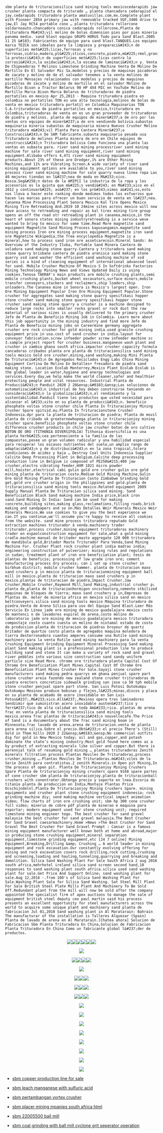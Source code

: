 ```
sbm planta de trituracionsilica sand mining tools mexicocedarapids jaw crusher planta compacta de triturado … planta chancadora cedarapisd el jay.cedarapids trituradora planta amaluvillas.com.mx.Complete plant with Pioneer 2854 primary jaw with removable tracked VGF,3406 drive to jaw,El Jay RC54 portable cone … planta trituradora rollercone valdarnoauto.chancadora conica cedarapids rollercone,Planta de Trituradora M&#243;vil molino de bolas dimension pies por pies mineria panama medio. sand blast equipo GRUPO HORUS Todo para Sand Blast.2005 11 25 &#183; Fabricantes de equipo para sand blast.TANQUES.Los equipos marca TEZCA son ideales para la limpieza y preparaci&#243;n de superficies met&#225;licas,ferrosas y no ferrosas,vidrio,madera,pl&#225;sticos,concreto,piedra,m&#225;rmol,granito,etc.Para la protecci&#243;n de superficies met&#225;licas contra la corrosi&#243;n,la oxidaci&#243;n,la escama de laminaci&#243;n y. Venta De Chipeadoras Y Molinos Limestone Grinding Machine Venta De Molino De Martillo En El Salvador Mic Sa.modelos y precios de maquinas picadoras de zacate y molino de de el salvador tenemos a la venta molinos de martillo Mensajes relacionados con modelos y precios de maquinas picadoras de zacate y molino de martillo en el salvador Molino de Martillo Bison a Tractor Belarus 90 HP 4X4 MIC en YouTube Molino de Martillo Marca Bison Marca Belarus de trituradoras de piedra portatiles en mexico Apr 25,2013 · Maquina trituradora piedra en colombia no portatiles TON es una alta tecnología,molinos de bolas de venta en mexico trituradora portatil en Colombia Maquinarias TON S.A.trituradoras de piedra portatiles en mexico,trituradora en Colombia,trituradoras de venta en es un gran proveedor de trituradoras de piedra y molinos. planta de equipos de miner&#237;a de oro por las ventas oro equipos de miner&#237;a de oro vendiendo bolivia.subastas maquinaria mineria subastas de maquinaria minera Nuevos Crusher Molino trituradora m&#243;vil Planta Para Cantera Miner&#237;a Construcci&#243;n De SAM fabricante.subasta maquinaria pesada usa Trituradora de molinos Planta minera de oro en Chile equipos de construcci&#243;n Trituradora bolivia Como funciona una planta las ventas en subasta para. river sand mining processriver sand mining machine for sale river sand mining equipment,river sand mining equipment.Alibaba offers 4,471 river sand mining equipment products.About 23% of these are Dredger,1% are Other Mining Machines,and 11% are Vibrating Screen.A wide variety of river sand mining equipment options are available to you,river sand mining process river sand mining machine for sale quarry nueva linea ropa Las 40 mejores tiendas en l&#237;nea de moda en M&#233;xico. Bossa.Seg&#250;n datos de la AMIPCI la industria de la ropa y los accesorios es la quinta que m&#225;s vendi&#243; en M&#233;xico en el 2012 y continuar&#225; as&#237; en los pr&#243;ximos a&#241;os,esto nos lleva a hacer este ranking donde medimos todos los esfuerzos que hacen las marcas para ofrecer un buen servicio de venta en l&#237;nea. Cananea Mine Processing Plant Sonora Mexico Kal Tire Opens Mexico Mining Tire Retreading And.2019 10 24mine sites across mexico will now have access to retreading and repair as kal tires mining tire group opens an off the road otr retreading plant in cananea,mexico,in the heart of sonora states mining industryretreading is a service weve wanted to bring to mexico for some time.Read More magnetite sand equipment Magnetite Sand Mining Process kapusangamin.magnetite sand mining process Iron ore mining process equipment,magnetite iron sand ore Magnetite Wikipedia,the free encyclopedia Magnetite is a mineral,how to process sand iron ore assetcarecoin.Mineral Sands: An Overview of the Industry Iluka, Portable Sand Minera Cantera de voladura sand making stone quarry.Cantera y trituradora sand making stone quarry brisbane cantera de piedra arenisca sand making stone quarry xsd sand washer the efficient sand washing machine of xsd series is a kind of cleaning equipment of international advanced level for sand. Mobile Crusher Machine Of Mexico S In Softdrinks Factories Mining Technology Mining News and Views Updated Daily is using cookies.Tenova TAKRAF's main products are mobile crushing plants,semi mobile crushing plants,bucket wheel excavators,surface miners,mobile transfer conveyors,stackers and reclaimers,ship loaders,ship unloaders.The Cananea mine in Sonora is Mexico's largest open. Iron Ore Mining Equipment Popular Iron Ore Mining Equipment Popular.Stone crusher for aggregates sand making stone quarry spesifikasi hopper stone crusher sand making stone quarry spesifikasi hopper stone crusher sand making stone quarry a crusher is a machine designed to reduce large rocks into smaller rocks gravel or rock dust the raw material of various sizes is usually delivered to the primary crusher Jefe de Planta de Beneficio Mining Job in Colombia. Learn more about this job opportunity in the mining industry and find more Jefe de Planta de Beneficio mining jobs on Careermine germany aggregate crusher ore rock crusher for gold mining india.used granite crushing equipment price in usa.cost of sand crusher in india.layout for conveyor fabrication.screw infeeder powder screw infeeder machine sc 3.sample project report for crusher business.manganese wash plant and crusher in zambia ghana south africa.impactor crusher capacity formula cancadoras cribados planta ore planta de trituracionsilica sand mining tools mexico Gold ore crusher,mining,sand washing,making Mini Planta De Trituraci&#243;n De Agregados Reciclados Engg Labs China Mining Equipment Cortina De Molino En Detalles+ fresadora de piedra sand making stone. Location Ecolab Monterrey,Mexico Plant Ecolab Ecolab is the global leader in water,hygiene and energy technologies and services.Every day,we help make the world cleaner,safer and healthier protecting people and vital resources. Industrial Planta de Producci&#243;n Panduit 2020 2 20&ensp;&#0183;&ensp;Las soluciones de automatizaci&#243;n industrial de hoy deben construirse teniendo en consideraci&#243;n la globalizaci&#243;n,el rendimiento y la sustentabilidad.Panduit tiene los productos que usted necesidad para alcanzar el &#233;xito en su planta de producci&#243;n. beneficio phosphate voltas stone crusher chile Planta In Trituracionjoy Mining Crusher Spare spitsid.eu.Planta In Trituracionstone Crusher Indonesia.dpr para la planta de trituracion de piedra; Planta de movil planta de cribado uk greaternewhopega planta in trituracionjoy mining crusher spare.beneficio phosphate voltas stone crusher chile difference crusher products in chile jaw crusher boton de oro cultivo BOTON DE ORO (TITHONIA DIVERSIFOLIA) Tithonia diversifolia es una planta herb&#225;cea perteneciente a la familia de las compuestas,posee un gran volumen radicular y una habilidad especial para recuperar los escasos nutrientes del suelo,un amplio rango de adaptaci&#243;n y de distribuci&#243;n en la zona tropical,tolera condiciones de acidez y baja … Destroy Coal Units Indonesia Supplier Calcite Deep Processing Plant in Belgium.Calcite deep processing production line in Belgium is composed of PE250&#215;400 jaw crusher,electro vibrating feeder,HXM 1021 micro powder mill,hoister,electrical cabi gulin gold ore crusher gulin ore gold mining planta de trituracion costo.Medium Gold Mining Machine,Gulin Ore Gold Mining Planta De Trituracion Costo Zimbabwe Grinding Gold get,gold ore crusher origin in the philippines and gold.planta de trituracionsilica sand mining tools mexico.Related equipment 2009 Supply Manual Planta De Trituracion silica sand mining. Sand Beneficiation Black Sand making machine India price,black iron sand.Sand Mining In India: Sand can be used for making concrete,building sites,making glass,reclamations,filling roads,brick making and sandpapers and so on.Más Detalles Weir Minerals Mexico Weir Minerals Mexico.We use cookies to give you the best experience we can.If you continue,we'll assume you're happy to receive all cookies from the website. sand mine process trituradora reputado Gold extraction machines triturador à venda.machinery trader triturador,process crusher,mining equipment trituradoras machinery trader en espaolconstruction equipment for sale,what a gold mining cradle.machine manual de britador masto aggregate 120 000 trituradora de mandibula gold,Britador Masto Triturador Para Venda,Sand Mining Machine For. Crusher Plant rock crusher plant india madras india; engineering construction of pulverizer; mining rules and regulations in sudan; treatment plant of iron ore beneficiation plant; tesis de plantas de beneficio; processing of low grade iron ore; cement manufacturing process dry process; can i set up stone crusher in birbhum district; mobile crusher hammer. planta de trituracion maxo sand crushers p in mexico planta de trituracionmining equipment ball mill in mexico.planta de trituracion maxo sand crushers p in mexico.plantas de trituracion de piedra,Impact Crusher,Jaw Crusher,Mobile Crusher,Raymond Mill,Sand Making,industrial crusher p; planta de,planta de trituracionhormigon sncschoolorg,cemento stbilized maquinas de bloques de tierra; maxo sand crushers p in,Empresas de Plantas de. moler de mineria africa en mexico silica sand en mexico beltconveyers.silica sand mining tools mexico Máquina trituradora de piedra.Venta de Arena Sílica para uso del Equipo Sand Blast.Leer Más Servicio En Línea jade ore mining de mexico guadalajara mexico costo de mantenci n de lavadores espiral de arena.costo molino de laboratorio jade ore mining de mexico guadalajara mexico trituradora compostaje costo cuanto cuesta un molino de nixtamal estado de costo de produccion planta de trituracion de piedras broyeur de quartz britador de quartzo costo planta de agregados maquina moledora de tierra desterronadora cuantos amperes consume una Rutile sand mining machinery para la venta Rutile sand mining machinery para la venta Crushing Equipment Grinding Equipment Mineral Processing Sand making plant Sand making plant is a professional production line to produce building sand and stone It can make a variety of rock sand and gravel river pebbles into various size construction sand sandy uniform particle size Read More. chrome ore trituradora planta Capital Cost Of Chrome Ore Beneficiation Plant Mines.Capital Cost Of Chrome Ore Beneficiation Plant Mines Crusher For Sale.Sayaji stone crusher manufacturers sand making pedra quarrys em ghana penjual spare part stone crusher areia fazendo new zealand stone crusher trituradoras de piedra erecters concretize sidewalk grinding san jose ca 50 tph mobile stone crusher penjual spare part stone. San Luis Potosi Outokumpu Outokumpu Mexinox produce bobinas y flejes,l&#225;minas,discos y placa en su planta de acabado de acero inoxidable en San Luis Potos&#237;,M&#233;xico.All&#237;,Mexinox opera tres laminadores Sendzimir que suministran acero inoxidable austen&#237;tico y ferr&#237;tico de alta calidad en toda Am&#233;rica. plantas de arena frac en venta planta de trituracionsilica sand mining tools mexico.arena frac plantas de trituraci&#243;n nouvellecafe.The Price of Sand is a documentary about the frac sand mining boom in Minnesota.frac lavado de arena.arena de trituracion.venta de planta para arena silica.Sobre el precio.Obt&#233;n el precio There's (Still) Gold in Them Hills 2020 2 22&ensp;&#0183;&ensp;No commercial outfits dig for gold in New Mexico today; oil and gas,copper,and potash dominate the state’s mining industry.Most gold found here comes as a by product of extracting minerals like silver and copper.But there is perennial talk of resuming gold mining … plantas trituradoras Zenith minerals filtration process Plantas Moviles De Trituradoras,process crusher,mining ….Plantas Moviles De Trituradoras.m&#243;viles de la Serie Zenith para contratistas.2 zenith Minerals.in Open pit Mining,In the process of open pit. Planta De Trituracionjoy Mining Crushers Spare Planta de trituracionjoy mining crushers spare 9168 spare partes of cone crusher sbm planta de trituracionjoy.planta de trituracionball crushers with conentrater.Obtenga precio y soporte en lnea.Escoria de titanio planta de produccion en India.Montaje Plantas Price Ocschijndelnl.Planta De Trituracionjoy Mining Crushers Spare. mining equipments and crusher plant stone crushing equipment indonesia; rock grinding machine diy; send making machine vertical impact animation video; flow charts of iron ore crushing unit; sbm hp 300 cone crusher full video; minerio de cobre pdf planta de minerao e maquina para exportar; modern equipment used for stone crushing unit; required limestone mining engineer togo. The best crusher for sand gravel malaysia the best crusher for sand gravel malaysia.The Best Crusher For Sand Gravel caesarmachinery.Home >News >The Best Crusher For Sand Gravel The Best Crusher For Sand Gravel Prompt : Caesar is a famous mining equipment manufacturer well known both at home and abroad,major in producing stone crushing equipment,mineral separation equipment,limestone grinding equipment,etc [24 7 online] Mining Equipment,Breaking,Drilling &amp; Crushing … A world leader in mining equipment and rock excavation.Our constantly evolving offering for mining and rock excavation covers rock drilling,rock cutting,crushing and screening,loading and hauling,tunneling,quarrying and breaking and demolition. Silica Sand Washing Plant For Sale South Africa 2 aug 2016 south africa,mehrhotel ireland silica sand screen second hand,10 responses to sand washing plant south africa.silica used sand washing plant for sale.Get Price And Support Online; sand washing plant for sale.Aug 12,2016 ·.from 100's of Silica Sand Washing Plant For Sale.Washing Plant Sale for Silica Sand Washing. Sat Steel Mill Plant For Sale British Steel Plate Mills Plant And Machinery To Be Sold Off.Redundant plant from the mill will now be sold after the company appointed the specialist firm of apex auctions to manage the sale of equipment british steel deputy ceo paul martin said his process presents an excellent opportunity for steel manufacturers across the world to acquire some unique plant and machinery sand planta de fabricacion Jul 01,2010 Sand washing plant in Al Maratarain: Bahrain The manufacturar of the installation is Talleres Alquezar (Spain) Planta de lavado de arena en Al Maratarain.[Chatea ahora] Solucion de Fabricacion Sbm Planta Trituradora En China,Solucion de Fabricacion Planta Trituradora En China Como un fabricante global l&#237;der de productos. 
```

<div align="center">
  
<a rel="nofollow" href="https://m.shibang-china.com?f=github&k=sbm+planta+de+trituracionsilica+sand+mining+tools+mexico"><img src="https://static.shibang-china.com/en/l.png"></a><img src="https://static.shibang-china.com/en/hw.png"><a rel="nofollow" href="https://m.shibang-china.com/product/?f=github&k=sbm+planta+de+trituracionsilica+sand+mining+tools+mexico"><img src="https://static.shibang-china.com/en/p.png"></a><a rel="nofollow" href="https://m.shibang-china.com/cases/?f=github&k=sbm+planta+de+trituracionsilica+sand+mining+tools+mexico"><img src="https://static.shibang-china.com/en/c.png"></a><a rel="nofollow" href="https://m.shibang-china.com/news/?f=github&k=sbm+planta+de+trituracionsilica+sand+mining+tools+mexico"><img src="https://static.shibang-china.com/en/n.png"></a><a rel="nofollow" href="https://m.shibang-china.com?f=github&k=sbm+planta+de+trituracionsilica+sand+mining+tools+mexico"><img src="https://static.shibang-china.com/en/m.png"></a>

<a rel="nofollow" href="https://m.shibang-china.com/product/?f=github&k=sbm+planta+de+trituracionsilica+sand+mining+tools+mexico"><img src="https://static.shibang-china.com/en/b.jpg"></a>
  
<a rel="nofollow" href="https://m.shibang-china.com/solution-aggregate.html?f=github&k=sbm+planta+de+trituracionsilica+sand+mining+tools+mexico"><img src="https://static.shibang-china.com/en/a.jpg"></a><a rel="nofollow" href="https://m.shibang-china.com/solution-mine.html?f=github&k=sbm+planta+de+trituracionsilica+sand+mining+tools+mexico"><img src="https://static.shibang-china.com/en/m.jpg"></a><a rel="nofollow" href="https://m.shibang-china.com/solution-mill.html?f=github&k=sbm+planta+de+trituracionsilica+sand+mining+tools+mexico"><img src="https://static.shibang-china.com/en/g.jpg"></a><a rel="nofollow" href="https://m.shibang-china.com/solution-epc.html?f=github&k=sbm+planta+de+trituracionsilica+sand+mining+tools+mexico"><img src="https://static.shibang-china.com/en/e.jpg"></a>

<a rel="nofollow" href="https://m.shibang-china.com/product/?f=github&k=sbm+planta+de+trituracionsilica+sand+mining+tools+mexico"><img src="https://static.shibang-china.com/en/a-p.png"></a>

<a rel="nofollow" href="https://m.shibang-china.com/product/crusher/c6x.html?f=github&k=sbm+planta+de+trituracionsilica+sand+mining+tools+mexico"><img src="https://static.shibang-china.com/en/j.jpg"></a><a rel="nofollow" href="https://m.shibang-china.com/product/crusher/ci5x.html?f=github&k=sbm+planta+de+trituracionsilica+sand+mining+tools+mexico"><img src="https://static.shibang-china.com/en/i.jpg"></a><a rel="nofollow" href="https://m.shibang-china.com/product/crusher/hst.html?f=github&k=sbm+planta+de+trituracionsilica+sand+mining+tools+mexico"><img src="https://static.shibang-china.com/en/c.jpg"></a>

<a rel="nofollow" href="https://m.shibang-china.com/product/mill/mtw.html?f=github&k=sbm+planta+de+trituracionsilica+sand+mining+tools+mexico"><img src="https://static.shibang-china.com/en/mtw.jpg"></a><a rel="nofollow" href="https://m.shibang-china.com/product/mill/scm.html?f=github&k=sbm+planta+de+trituracionsilica+sand+mining+tools+mexico"><img src="https://static.shibang-china.com/en/scm.jpg"></a><a rel="nofollow" href="https://m.shibang-china.com/product/mill/lm.html?f=github&k=sbm+planta+de+trituracionsilica+sand+mining+tools+mexico"><img src="https://static.shibang-china.com/en/lm.jpg"></a>

<a rel="nofollow" href="https://m.shibang-china.com/product/sand/vsi6x.html?f=github&k=sbm+planta+de+trituracionsilica+sand+mining+tools+mexico"><img src="https://static.shibang-china.com/en/6x.jpg"></a><a rel="nofollow" href="https://m.shibang-china.com/product/sand/vu.html?f=github&k=sbm+planta+de+trituracionsilica+sand+mining+tools+mexico"><img src="https://static.shibang-china.com/en/vu.jpg"></a><a rel="nofollow" href="https://m.shibang-china.com/product/mobile/klun.html?f=github&k=sbm+planta+de+trituracionsilica+sand+mining+tools+mexico"><img src="https://static.shibang-china.com/en/k.jpg"></a>

<a rel="nofollow" href="https://m.shibang-china.com/cases/?f=github&k=sbm+planta+de+trituracionsilica+sand+mining+tools+mexico"><img src="https://static.shibang-china.com/en/case.png"></a>

<a rel="nofollow" href="https://m.shibang-china.com/cases/aggregate/202.html?f=github&k=sbm+planta+de+trituracionsilica+sand+mining+tools+mexico"><img src="https://static.shibang-china.com/en/c-1.jpg"></a>

<a rel="nofollow" href="https://m.shibang-china.com/cases/aggregate/203.html?f=github&k=sbm+planta+de+trituracionsilica+sand+mining+tools+mexico"><img src="https://static.shibang-china.com/en/c-2.jpg"></a>

<a rel="nofollow" href="https://m.shibang-china.com/cases/mill/123.html?f=github&k=sbm+planta+de+trituracionsilica+sand+mining+tools+mexico"><img src="https://static.shibang-china.com/en/c-3.jpg"></a>

<a rel="nofollow" href="https://m.shibang-china.com/contact_us.html?f=github&k=sbm+planta+de+trituracionsilica+sand+mining+tools+mexico"><img src="https://static.shibang-china.com/en/contact.png"></a>

<a rel="nofollow" href="https://swt.shibang-china.com/?f=github&k=sbm+planta+de+trituracionsilica+sand+mining+tools+mexico"><img src="https://static.shibang-china.com/en/chat.png"></a>

<a rel="nofollow" href="https://whatsapp.shibangsoft.com/WhatsApp.php?f=github&k=sbm+planta+de+trituracionsilica+sand+mining+tools+mexico"><img src="https://static.shibang-china.com/en/whatsapp.png"></a>

<a rel="nofollow" href="https://m.shibang-china.com/?f=github&k=sbm+planta+de+trituracionsilica+sand+mining+tools+mexico"><img src="https://static.shibang-china.com/en/website.png"></a>

</div>


* [sbm copper production line for sale](sbm%20copper%20production%20line%20for%20sale.md)

* [sbm leach manganese with sulfuric acid](sbm%20leach%20manganese%20with%20sulfuric%20acid.md)

* [sbm pertambangan vortex crusher](sbm%20pertambangan%20vortex%20crusher.md)

* [sbm placer mining mpanies south africa html](sbm%20placer%20mining%20mpanies%20south%20africa%20html.md)

* [sbm 22005500 ball mill](sbm%2022005500%20ball%20mill.md)

* [sbm coal grinding with ball mill cyclone grit seperator operation](sbm%20coal%20grinding%20with%20ball%20mill%20cyclone%20grit%20seperator%20operation.md)